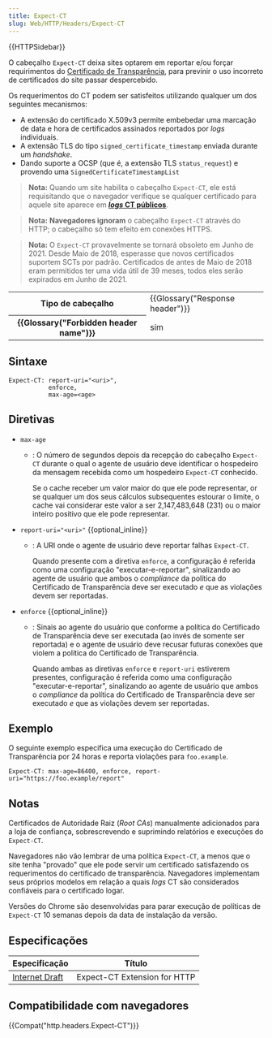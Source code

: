 ```yaml
---
title: Expect-CT
slug: Web/HTTP/Headers/Expect-CT
---
```

{{HTTPSidebar}}

O cabeçalho `Expect-CT` deixa sites optarem em reportar e/ou forçar requirimentos do [Certificado de Transparência](/pt-BR/docs/Web/Security/Certificate_Transparency), para previnir o uso incorreto de certificados do site passar despercebido.

Os requerimentos do CT podem ser satisfeitos utilizando qualquer um dos seguintes mecanismos:

- A extensão do certificado X.509v3 permite embebedar uma marcação de data e hora de certificados assinados reportados por _logs_ individuais.
- A extensão TLS do tipo `signed_certificate_timestamp` enviada durante um _handshake_.
- Dando suporte a OCSP (que é, a extensão TLS `status_request`) e provendo uma `SignedCertificateTimestampList`

> **Nota:** Quando um site habilita o cabeçalho `Expect-CT`, ele está requisitando que o navegador verifique se qualquer certificado para aquele site aparece em **[_logs_ CT públicos](https://www.certificate-transparency.org/known-logs)**.

> **Nota:** **Navegadores ignoram** o cabeçalho `Expect-CT` através do HTTP; o cabeçalho só tem efeito em conexões HTTPS.

> **Nota:** O `Expect-CT` provavelmente se tornará obsoleto em Junho de 2021. Desde Maio de 2018, esperasse que novos certificados suportem SCTs por padrão. Certificados de antes de Maio de 2018 eram permitidos ter uma vida útil de 39 meses, todos eles serão expirados em Junho de 2021.

<table class="properties">
  <tbody>
    <tr>
      <th scope="row">Tipo de cabeçalho</th>
      <td>{{Glossary("Response header")}}</td>
    </tr>
    <tr>
      <th scope="row">{{Glossary("Forbidden header name")}}</th>
      <td>sim</td>
    </tr>
  </tbody>
</table>

## Sintaxe

```
Expect-CT: report-uri="<uri>",
           enforce,
           max-age=<age>
```

## Diretivas

- `max-age`

  - : O número de segundos depois da recepção do cabeçalho `Expect-CT` durante o qual o agente de usuário deve identificar o hospedeiro da mensagem recebida como um hospedeiro `Expect-CT` conhecido.

    Se o cache receber um valor maior do que ele pode representar, or se qualquer um dos seus cálculos subsequentes estourar o limite, o cache vai considerar este valor a ser 2,147,483,648 (231) ou o maior inteiro positivo que ele pode representar.

- `report-uri="<uri>"` {{optional_inline}}

  - : A URI onde o agente de usuário deve reportar falhas `Expect-CT`.

    Quando presente com a diretiva `enforce`, a configuração é referida como uma configuração "executar-e-reportar", sinalizando ao agente de usuário que ambos o _compliance_ da política do Certificado de Transparência deve ser executado _e_ que as violações devem ser reportadas.

- `enforce` {{optional_inline}}

  - : Sinais ao agente do usuário que conforme a política do Certificado de Transparência deve ser executada (ao invés de somente ser reportada) e o agente de usuário deve recusar futuras conexões que violem a política do Certificado de Transparência.

    Quando ambas as diretivas `enforce` e `report-uri` estiverem presentes, configuração é referida como uma configuração "executar-e-reportar", sinalizando ao agente de usuário que ambos o _compliance_ da política do Certificado de Transparência deve ser executado _e_ que as violações devem ser reportadas.

## Exemplo

O seguinte exemplo especifica uma execução do Certificado de Transparência por 24 horas e reporta violações para `foo.example`.

```
Expect-CT: max-age=86400, enforce, report-uri="https://foo.example/report"
```

## Notas

Certificados de Autoridade Raiz (_Root CAs_) manualmente adicionados para a loja de confiança, sobrescrevendo e suprimindo relatórios e execuções do `Expect-CT`.

Navegadores não vão lembrar de uma política `Expect-CT`, a menos que o site tenha "provado" que ele pode servir um certificado satisfazendo os requerimentos do certificado de transparência. Navegadores implementam seus próprios modelos em relação a quais _logs_ CT são considerados confiáveis para o certificado logar.

Versões do Chrome são desenvolvidas para parar execução de políticas de `Expect-CT` 10 semanas depois da data de instalação da versão.

## Especificações

| Especificação                                                                 | Título                       |
| ----------------------------------------------------------------------------- | ---------------------------- |
| [Internet Draft](https://tools.ietf.org/html/draft-ietf-httpbis-expect-ct-08) | Expect-CT Extension for HTTP |

## Compatibilidade com navegadores

{{Compat("http.headers.Expect-CT")}}
